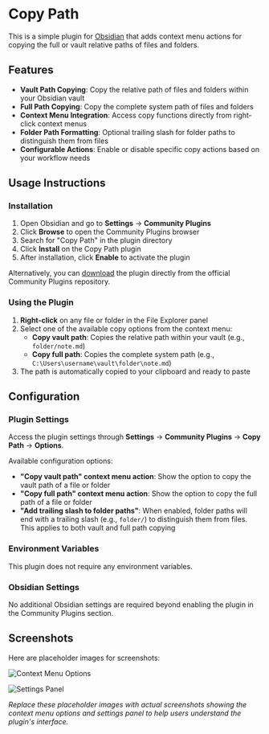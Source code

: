 # Copy Path

This is a simple plugin for [Obsidian](https://obsidian.md/) that adds context menu actions for copying the full or vault relative paths of files and folders.

## Features

- **Vault Path Copying**: Copy the relative path of files and folders within your Obsidian vault
- **Full Path Copying**: Copy the complete system path of files and folders
- **Context Menu Integration**: Access copy functions directly from right-click context menus
- **Folder Path Formatting**: Optional trailing slash for folder paths to distinguish them from files
- **Configurable Actions**: Enable or disable specific copy actions based on your workflow needs

## Usage Instructions

### Installation

1. Open Obsidian and go to **Settings** → **Community Plugins**
2. Click **Browse** to open the Community Plugins browser
3. Search for "Copy Path" in the plugin directory
4. Click **Install** on the Copy Path plugin
5. After installation, click **Enable** to activate the plugin

Alternatively, you can [download](https://obsidian.md/plugins?id=copy-path) the plugin directly from the official Community Plugins repository.

### Using the Plugin

1. **Right-click** on any file or folder in the File Explorer panel
2. Select one of the available copy options from the context menu:
   - **Copy vault path**: Copies the relative path within your vault (e.g., `folder/note.md`)
   - **Copy full path**: Copies the complete system path (e.g., `C:\Users\username\vault\folder\note.md`)
3. The path is automatically copied to your clipboard and ready to paste

## Configuration

### Plugin Settings

Access the plugin settings through **Settings** → **Community Plugins** → **Copy Path** → **Options**.

Available configuration options:

- **"Copy vault path" context menu action**: Show the option to copy the vault path of a file or folder
- **"Copy full path" context menu action**: Show the option to copy the full path of a file or folder
- **"Add trailing slash to folder paths"**: When enabled, folder paths will end with a trailing slash (e.g., `folder/`) to distinguish them from files. This applies to both vault and full path copying

### Environment Variables

This plugin does not require any environment variables.

### Obsidian Settings

No additional Obsidian settings are required beyond enabling the plugin in the Community Plugins section.

## Screenshots

Here are placeholder images for screenshots:

![Context Menu Options](docs/images/README/placeholder.png)

![Settings Panel](docs/images/README/placeholder.png)

*Replace these placeholder images with actual screenshots showing the context menu options and settings panel to help users understand the plugin's interface.*
